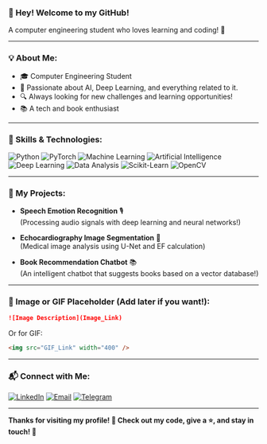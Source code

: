 <!--
**a-khorasani/a-khorasani** is a ✨ _special_ ✨ repository because its `README.md` (this file) appears on your GitHub profile.

Here are some ideas to get you started:

- 🔭 I’m currently working on ...
- 🌱 I’m currently learning ...
- 👯 I’m looking to collaborate on ...
- 🤔 I’m looking for help with ...
- 💬 Ask me about ...
- 📫 How to reach me: ...
- 😄 Pronouns: ...
- ⚡ Fun fact: ...
-->

### 👋 Hey! Welcome to my GitHub!

A computer engineering student who loves learning and coding! 🚀

---

### 💡 About Me:
- 🎓 Computer Engineering Student
- 🤖 Passionate about AI, Deep Learning, and everything related to it.
- 🔍 Always looking for new challenges and learning opportunities!
- 📚 A tech and book enthusiast

---

### 🔧 Skills & Technologies:

![Python](https://img.shields.io/badge/Python-FFD43B?style=for-the-badge&logo=python&logoColor=blue)
![PyTorch](https://img.shields.io/badge/PyTorch-EE4C2C?style=for-the-badge&logo=pytorch&logoColor=white)
![Machine Learning](https://img.shields.io/badge/Machine%20Learning-FF6F00?style=for-the-badge&logo=machine-learning&logoColor=white)
![Artificial Intelligence](https://img.shields.io/badge/Artificial%20Intelligence-0077B5?style=for-the-badge&logo=ai&logoColor=white)
![Deep Learning](https://img.shields.io/badge/Deep%20Learning-EE4C2C?style=for-the-badge&logo=deeplearning&logoColor=white)
![Data Analysis](https://img.shields.io/badge/Data%20Analysis-5C3EE8?style=for-the-badge&logo=data&logoColor=white)
![Scikit-Learn](https://img.shields.io/badge/Scikit--Learn-F7931E?style=for-the-badge&logo=scikit-learn&logoColor=white)
![OpenCV](https://img.shields.io/badge/OpenCV-5C3EE8?style=for-the-badge&logo=opencv&logoColor=white)

---

### 🚀 My Projects:

- **Speech Emotion Recognition** 🎙️  
  (Processing audio signals with deep learning and neural networks!)
  
- **Echocardiography Image Segmentation** 🏥  
  (Medical image analysis using U-Net and EF calculation)
  
- **Book Recommendation Chatbot** 📚  
  (An intelligent chatbot that suggests books based on a vector database!)

---

### 📸 Image or GIF Placeholder (Add later if you want!):
```md
![Image Description](Image_Link)
```
Or for GIF:
```md
<img src="GIF_Link" width="400" />
```

---

### 📬 Connect with Me:
[![LinkedIn](https://img.shields.io/badge/LinkedIn-0077B5?style=for-the-badge&logo=linkedin&logoColor=white)](https://www.linkedin.com/in/amir-hossein-mahjoub-015633274/)
[![Email](https://img.shields.io/badge/Email-D14836?style=for-the-badge&logo=gmail&logoColor=white)](mailto:makh8231a@gmail.com)
[![Telegram](https://img.shields.io/badge/Telegram-2CA5E0?style=for-the-badge&logo=telegram&logoColor=white)](Your_Telegram_Link)

---

**Thanks for visiting my profile! 💙 Check out my code, give a ⭐, and stay in touch! 🚀**
